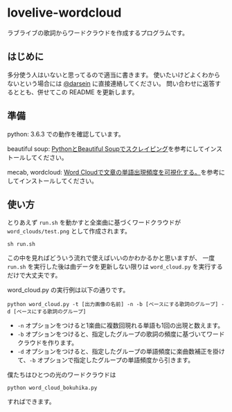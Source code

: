 # lovelive-wordcloud
ラブライブの歌詞からワードクラウドを作成するプログラムです。

## はじめに
多分使う人はいないと思ってるので適当に書きます。
使いたいけどよくわからないという場合には [@darsein](https://twitter.com/darsein) に直接連絡してください。
問い合わせに返答するととも、併せてこの README を更新します。

## 準備
python: 3.6.3 での動作を確認しています。

beautiful soup: [PythonとBeautiful Soupでスクレイピング](https://qiita.com/itkr/items/513318a9b5b92bd56185)を参考にしてインストールしてください。

mecab, wordcloud: [Word Cloudで文章の単語出現頻度を可視化する。](https://qiita.com/kenmatsu4/items/9b6ac74f831443d29074)を参考にしてインストールしてください。

## 使い方
とりあえず `run.sh` を動かすと全楽曲に基づくワードクラウドが `word_clouds/test.png` として作成されます。

    sh run.sh

この中を見ればどういう流れで使えばいいのかわかるかと思いますが、
一度 `run.sh` を実行した後は曲データを更新しない限りは `word_cloud.py` を実行するだけで大丈夫です。

word_cloud.py の実行例は以下の通りです。

    python word_cloud.py -t [出力画像の名前] -n -b [ベースにする歌詞のグループ] -d [ベースにする歌詞のグループ]

- `-n` オプションをつけると1楽曲に複数回現れる単語も1回の出現と数えます。
- `-b` オプションをつけると、指定したグループの歌詞の頻度に基づいてワードクラウドを作ります。
- `-d` オプションをつけると、指定したグループの単語頻度に楽曲数補正を掛けて、`-b` オプションで指定したグループの単語頻度から引きます。

僕たちはひとつの光のワードクラウドは

    python word_cloud_bokuhika.py

すればできます。
